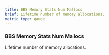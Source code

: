 ```yaml
---
title: BBS Memory Stats Num Mallocs
brief: Lifetime number of memory allocations.
metric_type: gauge
---
```


### BBS Memory Stats Num Mallocs

Lifetime number of memory allocations.